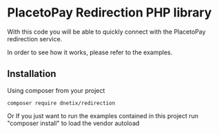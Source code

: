 # PlacetoPay Redirection PHP library

With this code you will be able to quickly connect with the PlacetoPay redirection service.

In order to see how it works, please refer to the examples.

## Installation

Using composer from your project

```
composer require dnetix/redirection
```

Or If you just want to run the examples contained in this project run "composer install" to load the vendor autoload